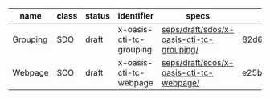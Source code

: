 | name | class | status | identifier | specs | latest | 
| ----     | ----- | ------ | ----------              | -----                                    | ------                                   |
| Grouping | SDO   | draft  | x-oasis-cti-tc-grouping | [seps/draft/sdos/x-oasis-cti-tc-grouping/](seps/draft/sdos/x-oasis-cti-tc-grouping/) | 82d6e57f01e79eff5b865cc4af4a32fdb49880f0 |
| Webpage  | SCO   | draft  | x-oasis-cti-tc-webpage  | [seps/draft/scos/x-oasis-cti-tc-webpage/](seps/draft/scos/x-oasis-cti-tc-webpage/)  | e25b2b639b4668aef8a6c1aa04b2858fd323edc7 |

	
